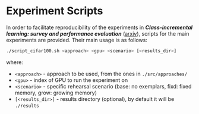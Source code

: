 # Experiment Scripts

In order to facilitate reproducibility of the experiments in
_**Class-incremental learning: survey and performance evaluation**_ ([arxiv](https://arxiv.org/abs/2010.15277)),
scripts for the main experiments are provided. Their main usage is as follows:

```bash
./script_cifar100.sh <approach> <gpu> <scenario> [<results_dir>]
```

where:

* `<approach>` - approach to be used, from the ones in `./src/approaches/`
* `<gpu>` - index of GPU to run the experiment on
* `<scenario>` - specific rehearsal scenario (base: no exemplars, fixd: fixed memory, grow: growing memory)
* `[<results_dir>]` - results directory (optional), by default it will be `./results`
